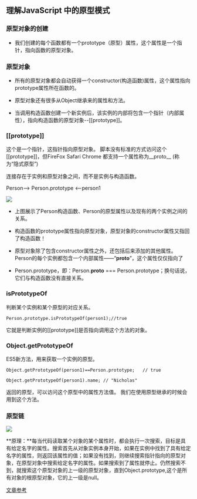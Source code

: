## 理解JavaScript 中的原型模式


### 原型对象的创建

- 我们创建的每个函数都有一个prototype（原型）属性，这个属性是一个指针，指向函数的原型对象。

### 原型对象

- 所有的原型对象都会自动获得一个constructor(构造函数)属性，这个属性指向prototype属性所在函数的。

- 原型对象还有很多从Object继承来的属性和方法。


- 当调用构造函数创建一个新实例后，该实例的内部将包含一个指针（内部属性），指向构造函数的原型对象--[[prototype]]。

### [[prototype]]

这个是一个指针，这指针指向原型对象。 脚本没有标准的方式访问这个[[prototype]]，但FireFox Safari Chrome 都支持一个属性称为__proto__ (称为“隐式原型”)

连接存在于实例和原型对象之间，而不是实例与构造函数。

Person–> Person.prototype <–person1 


![](https://img-blog.csdn.net/20170223160526106?watermark/2/text/aHR0cDovL2Jsb2cuY3Nkbi5uZXQvamxpbjk5MQ==/font/5a6L5L2T/fontsize/400/fill/I0JBQkFCMA==/dissolve/70/gravity/SouthEast)


- 上图展示了Person构造函数、Person的原型属性以及现有的两个实例之间的关系。

- 构造函数的prototype属性指向原型对象，原型对象的constructor属性又指回了构造函数！

- 原型对象除了包含constructor属性之外，还包括后来添加的其他属性。Person的每个实例都包含一个内部属性——“__proto__”，这个属性仅仅指向了
- Person.prototype，即：Person.__proto__ === Person.prototype；换句话说，它们与构造函数没有直接关系。


### isPrototypeOf

判断某个实例和某个原型的对应关系。

    Person.prototype.isPrototypeOf(person1);//true

它就是判断实例的[[prototype]]是否指向调用这个方法的对象。


### Object.getPrototypeOf

ES5新方法，用来获取一个实例的原型。

    Object.getPrototypeOf(person1)==Person.prototype;   // true

    Object.getPrototypeOf(person1).name; // "Nicholas"

返回的原型，可以访问这个原型中的属性方法值。 
我们在使用原型继承的时候会用到这个方法。

### 原型链

![](https://img-blog.csdn.net/20170223162424362?watermark/2/text/aHR0cDovL2Jsb2cuY3Nkbi5uZXQvamxpbjk5MQ==/font/5a6L5L2T/fontsize/400/fill/I0JBQkFCMA==/dissolve/70/gravity/SouthEast)


**原理：**每当代码读取某个对象的某个属性时，都会执行一次搜索，目标是具有给定名字的属性。搜索首先从对象实例本身开始，如果在实例中找到了具有给定名字的属性，则返回该属性的值；如果没有找到，则继续搜索指针指向的原型对象，在原型对象中搜索给定名字的属性。如果搜索到了属性就停止。仍然搜索不到，就搜索这个原型对象的上一级的原型对象，直到Object.prototype,这个是所有对象的根原型对象，它的上一级是null。







[文章参考](https://blog.csdn.net/jlin991/article/details/56675799)